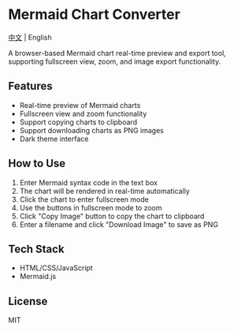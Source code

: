 # Mermaid Chart Converter

[中文](README.md) | English

A browser-based Mermaid chart real-time preview and export tool, supporting fullscreen view, zoom, and image export functionality.

## Features

- Real-time preview of Mermaid charts
- Fullscreen view and zoom functionality
- Support copying charts to clipboard
- Support downloading charts as PNG images
- Dark theme interface

## How to Use

1. Enter Mermaid syntax code in the text box
2. The chart will be rendered in real-time automatically
3. Click the chart to enter fullscreen mode
4. Use the buttons in fullscreen mode to zoom
5. Click "Copy Image" button to copy the chart to clipboard
6. Enter a filename and click "Download Image" to save as PNG

## Tech Stack

- HTML/CSS/JavaScript
- Mermaid.js

## License

MIT